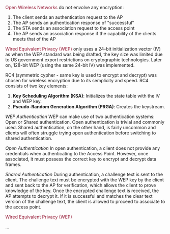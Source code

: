 
<font style="color:#981f3a">Open Wireless Networks</font> do not envolve any encryption:

1.  The client sends an authentication request to the AP
2.  The AP sends an authentication response of "successful"
3.  The STA sends an association request to the access point
4.  The AP sends an association response if the capability of the clients meets that of the AP

<font style="color:#981f3a">Wired Equivalent Privacy (WEP)</font> only uses a 24-bit initialization vector (IV) as when the WEP standard was being drafted, the key size was limited due to US government export restrictions on cryptographic technologies. Later on, 128-bit WEP (using the same 24-bit IV) was implemented.

RC4 (symmetric cypher - same key is used to encrypt and decrypt) was chosen for wireless encryption due to its semplicity and speed.
RC4 consists of two key elements:
1.  **Key Scheduling Algorithm (KSA)**: Initializes the state table with the IV and WEP key.
2.  **Pseudo-Random Generation Algorithm (PRGA)**: Creates the keystream.

_WEP Authentication_
WEP can make use of two authentication systems: Open or Shared authentication. Open authentication is trivial and commonly used. Shared authentication, on the other hand, is fairly uncommon and clients will often struggle trying open authentication before switching to shared authentication.

_Open Authentication_
In open authentication, a client does not provide any credentials when authenticating to the Access Point. However, once associated, it must possess the correct key to encrypt and decrypt data frames.

_Shared Authentication_
During authentication, a challenge text is sent to the client. The challenge text must be encrypted with the WEP key by the client and sent back to the AP for verification, which allows the client to prove knowledge of the key. Once the encrypted challenge text is received, the AP attempts to decrypt it. If it is successful and matches the clear text version of the challenge text, the client is allowed to proceed to associate to the access point.

<font style="color:#981f3a">Wired Equivalent Privacy (WEP)</font>

...